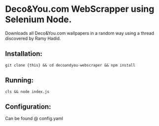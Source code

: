 # Deco&You.com WebScrapper using Selenium Node.
Downloads all Deco&amp;You.com wallpapers in a random way using a thread discovered by Ramy Hadid.

## Installation:
``git clone {this} && cd decoandyou-webscraper && npm install``

## Running:
``cls && node index.js``
  
## Configuration:
Can be found @ config.yaml
